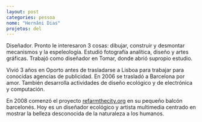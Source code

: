 ```yaml
---
layout: post
categories: pessoa
nome: "Hernâni Dias"
projetos: del
---
```


Diseñador. Pronto le interesaron 3 cosas: dibujar, construir y desmontar mecanismos y la espeleología. Estudió fotografía analítica, diseño y artes gráficas. Trabajó como diseñador en Tomar, donde abrió supropio estudio.

Vivió 3 años en Oporto antes de trasladarse a Lisboa para trabajar para conocidas agencias de publicidad. En 2006 se trasladó a Barcelona por amor. También desarrolla actividades de diseño ecológico y de electrónica y computación.

En 2008 comenzó el proyecto [refarmthecity.org](http://refarmthecity.org) en su pequeño balcón barcelonés. Hoy es un diseñador ecológico y artista multimedia centrado en mostrar la belleza desconocida de la naturaleza a los humanos.
